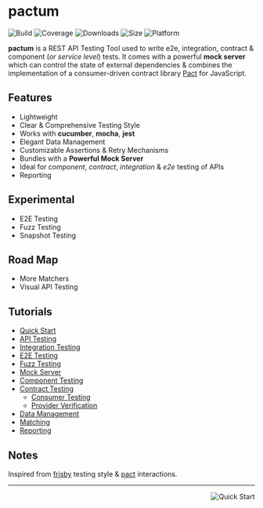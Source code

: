 # pactum

![Build](https://github.com/ASaiAnudeep/pactum/workflows/Build/badge.svg?branch=master)
![Coverage](https://img.shields.io/codeclimate/coverage/ASaiAnudeep/pactum)
![Downloads](https://img.shields.io/npm/dt/pactum)
![Size](https://img.shields.io/bundlephobia/minzip/pactum)
![Platform](https://img.shields.io/node/v/pactum)

**pactum** is a REST API Testing Tool used to write e2e, integration, contract & component (*or service level*) tests. It comes with a powerful **mock server** which can control the state of external dependencies & combines the implementation of a consumer-driven contract library [Pact](https://docs.pact.io) for JavaScript.

## Features

* Lightweight
* Clear & Comprehensive Testing Style
* Works with **cucumber**, **mocha**, **jest**
* Elegant Data Management
* Customizable Assertions & Retry Mechanisms
* Bundles with a **Powerful Mock Server**
* Ideal for *component*, *contract*, *integration* & *e2e* testing of APIs
* Reporting

## Experimental

- E2E Testing
- Fuzz Testing
- Snapshot Testing

## Road Map

* More Matchers
* Visual API Testing

## Tutorials

* [Quick Start](quick-start)
* [API Testing](api-testing)
* [Integration Testing](integration-testing)
* [E2E Testing](e2e-testing)
* [Fuzz Testing](fuzz-testing)
* [Mock Server](mock-server)
* [Component Testing](component-testing)
* [Contract Testing](contract-testing)
  * [Consumer Testing](consumer-testing)
  * [Provider Verification](provider-verification)
* [Data Management](data-management)
* [Matching](matching)
* [Reporting](reporting)

## Notes

Inspired from [frisby](https://docs.frisbyjs.com/) testing style & [pact](https://docs.pact.io) interactions.

----

<a href="#/quick-start" >
  <img src="https://img.shields.io/badge/NEXT-Quick%20Start-blue" alt="Quick Start" align="right" style="display: inline;" />
</a>
